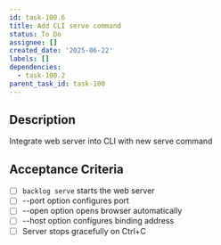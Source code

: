 ```yaml
---
id: task-100.6
title: Add CLI serve command
status: To Do
assignee: []
created_date: '2025-06-22'
labels: []
dependencies:
  - task-100.2
parent_task_id: task-100
---
```


## Description

Integrate web server into CLI with new serve command

## Acceptance Criteria

- [ ] `backlog serve` starts the web server
- [ ] --port option configures port
- [ ] --open option opens browser automatically
- [ ] --host option configures binding address
- [ ] Server stops gracefully on Ctrl+C
